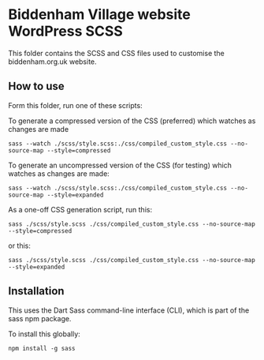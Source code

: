 # Biddenham Village website WordPress SCSS

This folder contains the SCSS and CSS files used to customise the biddenham.org.uk website.

## How to use

Form this folder, run one of these scripts:

To generate a compressed version of the CSS (preferred) which watches as changes are made

`sass --watch ./scss/style.scss:./css/compiled_custom_style.css --no-source-map --style=compressed`

To generate an uncompressed version of the CSS (for testing) which watches as changes are made:

`sass --watch ./scss/style.scss:./css/compiled_custom_style.css --no-source-map --style=expanded`

As a one-off CSS generation script, run this:

`sass ./scss/style.scss ./css/compiled_custom_style.css --no-source-map --style=compressed`

or this:

`sass ./scss/style.scss ./css/compiled_custom_style.css --no-source-map --style=expanded`

## Installation

This uses the Dart Sass command-line interface (CLI), which is part of the sass npm package.

To install this globally:

`npm install -g sass`
